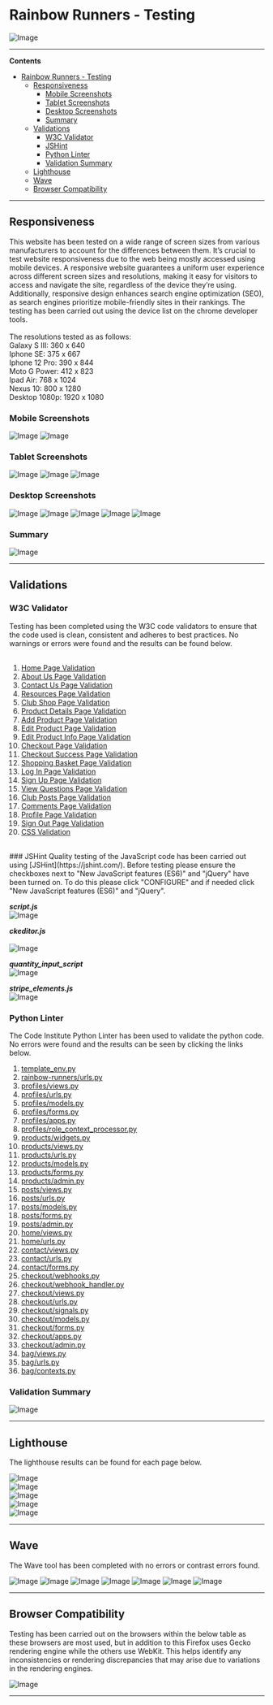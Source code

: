 # Rainbow Runners - Testing
![Image](resources/mockup.png)
***
**Contents**
- [Rainbow Runners - Testing](#rainbow-runners---testing)
  - [Responsiveness](#responsiveness)
    - [Mobile Screenshots](#mobile-screenshots)
    - [Tablet Screenshots](#tablet-screenshots)
    - [Desktop Screenshots](#desktop-screenshots)
    - [Summary](#summary)
  - [Validations](#validations)
    - [W3C Validator](#w3c-validator)
    - [JSHint](#jshint)
    - [Python Linter](#python-linter)
    - [Validation Summary](#validation-summary)
  - [Lighthouse](#lighthouse)
  - [Wave](#wave)
  - [Browser Compatibility](#browser-compatibility)
***
## Responsiveness
This website has been tested on a wide range of screen sizes from various manufacturers to account for the differences between them. It’s crucial to test website responsiveness due to the web being mostly accessed using mobile devices. A responsive website guarantees a uniform user experience across different screen sizes and resolutions, making it easy for visitors to access and navigate the site, regardless of the device they’re using. Additionally, responsive design enhances search engine optimization (SEO), as search engines prioritize mobile-friendly sites in their rankings. The testing has been carried out using the device list on the chrome developer tools.
<br>
<br>
The resolutions tested as as follows:<br>
Galaxy S III: 360 x 640<br>
Iphone SE: 375 x 667<br>
Iphone 12 Pro: 390 x 844<br>
Moto G Power: 412 x 823<br>
Ipad Air: 768 x 1024<br>
Nexus 10: 800 x 1280<br>
Desktop 1080p: 1920 x 1080<br>

### Mobile Screenshots                
![Image](resources/responsive/mobile-responsive-one.png)
![Image](resources/responsive/mobile-responsive-two.png)                  
### Tablet Screenshots
![Image](resources/responsive/tablet-responsive-one.png)
![Image](resources/responsive/tablet-responsive-two.png)
![Image](resources/responsive/tablet-responsive-three.png)
### Desktop Screenshots
![Image](resources/responsive/desktop-responsive-one.png)
![Image](resources/responsive/desktop-responsive-two.png)
![Image](resources/responsive/desktop-responsive-three.png)
![Image](resources/responsive/desktop-responsive-four.png)
![Image](resources/responsive/desktop-responsive-five.png)
### Summary
![Image](resources/responsive/responsive-summary.png)
***
## Validations
### W3C Validator
Testing has been completed using the W3C code validators to ensure that the code used is clean, consistent and adheres to best practices. No warnings or errors were found and the results can be found below.<br>
<br>
1. [Home Page Validation](resources/validations/home-page.PNG)
2. [About Us Page Validation](resources/validations/about-us.PNG)
3. [Contact Us Page Validation](resources/validations/contact-us.PNG)
4. [Resources Page Validation](resources/validations/resources.PNG)
5. [Club Shop Page Validation](resources/validations/club-shop.PNG)
6. [Product Details Page Validation](resources/validations/product-detail.PNG)
7. [Add Product Page Validation](resources/validations/add-product.PNG)
8. [Edit Product Page Validation](resources/validations/edit-product.PNG)
9. [Edit Product Info Page Validation](resources/validations/edit-product-info.PNG)
10. [Checkout Page Validation](resources/validations/checkout.PNG)
11. [Checkout Success Page Validation](resources/validations/checkout-success.PNG)
12. [Shopping Basket Page Validation](resources/validations/shopping-basket.PNG)
13. [Log In Page Validation](resources/validations/login.PNG)
14. [Sign Up Page Validation](resources/validations/sign-up.PNG)
15. [View Questions Page Validation](resources/validations/view-questions.PNG)
16. [Club Posts Page Validation](resources/validations/club-posts.PNG)
17. [Comments Page Validation](resources/validations/comments.PNG)
18. [Profile Page Validation](resources/validations/profile.PNG)
19. [Sign Out Page Validation](resources/validations/sign-out.PNG)
20. [CSS Validation](resources/validations/css-validation.PNG)
<br>
### JSHint
Quality testing of the JavaScript code has been carried out using [JSHint](https://jshint.com/). Before testing please ensure the checkboxes next to "New JavaScript features (ES6)" and "jQuery" have been turned on. To do this please click "CONFIGURE" and if needed click "New JavaScript features (ES6)" and "jQuery".

**_script.js_**<br>
![Image](resources/validations/scripts.PNG)

**_ckeditor.js_**<br>   
![Image](resources/validations/ckeditor.PNG)

**_quantity_input_script_**<br>
![Image](resources/validations/quantity-input.PNG)                                           

**_stripe_elements.js_**<br>
![Image](resources/validations/stripe.PNG)

### Python Linter                                                   
The Code Institute Python Linter has been used to validate the python code. No errors were found and the results can be seen by clicking the links below.<br>
1. [template_env.py](resources/validations/python-linter/template_env.PNG)
2. [rainbow-runners/urls.py](resources/validations/python-linter/urls.PNG)
3. [profiles/views.py](resources/validations/python-linter/profiles-views.PNG)
4. [profiles/urls.py](resources/validations/python-linter/profiles-urls.PNG)
5. [profiles/models.py](resources/validations/python-linter/profiles-models.PNG)
6. [profiles/forms.py](resources/validations/python-linter/profiles-forms.PNG)
7. [profiles/apps.py](resources/validations/python-linter/profiles-apps.PNG)
8. [profiles/role_context_processor.py](resources/validations/python-linter/role_context_processor.PNG)
9. [products/widgets.py](resources/validations/python-linter/products-widgets.PNG)
10. [products/views.py](resources/validations/python-linter/products-views.PNG)
11. [products/urls.py](resources/validations/python-linter/products-urls.PNG)
12. [products/models.py](resources/validations/python-linter/products-models.PNG)
13. [products/forms.py](resources/validations/python-linter/products-forms.PNG)
14. [products/admin.py](resources/validations/python-linter/products-admin.PNG)
15. [posts/views.py](resources/validations/python-linter/posts-views.PNG)
16. [posts/urls.py](resources/validations/python-linter/posts-urls.PNG)
17. [posts/models.py](resources/validations/python-linter/posts-models.PNG)
18. [posts/forms.py](resources/validations/python-linter/posts-forms.PNG)
19. [posts/admin.py](resources/validations/python-linter/posts-admin.PNG)
20. [home/views.py](resources/validations/python-linter/home-views.PNG)
21. [home/urls.py](resources/validations/python-linter/home-urls.PNG)
22. [contact/views.py](resources/validations/python-linter/contact-views.PNG)
23. [contact/urls.py](resources/validations/python-linter/contact-urls.PNG)
24. [contact/forms.py](resources/validations/python-linter/contact-forms.PNG)
25. [checkout/webhooks.py](resources/validations/python-linter/checkout-webhooks.PNG)
26. [checkout/webhook_handler.py](resources/validations/python-linter/checkout-webhook-handler.PNG)
27. [checkout/views.py](resources/validations/python-linter/checkout-views.PNG)
28. [checkout/urls.py](resources/validations/python-linter/checkout-urls.PNG)
29. [checkout/signals.py](resources/validations/python-linter/checkout-signals.PNG)
30. [checkout/models.py](resources/validations/python-linter/checkout-models.PNG)
31. [checkout/forms.py](resources/validations/python-linter/checkout-forms.PNG)
32. [checkout/apps.py](resources/validations/python-linter/checkout-apps.PNG)
33. [checkout/admin.py](resources/validations/python-linter/checkout-admin.PNG)
34. [bag/views.py](resources/validations/python-linter/bag-views.PNG)
35. [bag/urls.py](resources/validations/python-linter/bag-urls.PNG)
36. [bag/contexts.py](resources/validations/python-linter/bag-contexts.PNG)          

### Validation Summary
![Image](resources/validations/validation-summary.PNG)
***
## Lighthouse                                             
The lighthouse results can be found for each page below.                        

![Image](resources/lighthouse/lighthouse-test-one.PNG)                   
![Image](resources/lighthouse/lighthouse-test-two.PNG)                         
![Image](resources/lighthouse/lighthouse-test-three.PNG)                         
![Image](resources/lighthouse/lighthouse-test-four.PNG)                          
![Image](resources/lighthouse/lighthouse-test-five.PNG)                           
***
## Wave
The Wave tool has been completed with no errors or contrast errors found.                              
                                   
![Image](resources/wave/wave-results-one.PNG)
![Image](resources/wave/wave-results-two.PNG)
![Image](resources/wave/wave-results-three.PNG)
![Image](resources/wave/wave-results-four.PNG)
![Image](resources/wave/wave-results-five.PNG)
![Image](resources/wave/wave-results-six.PNG)
![Image](resources/wave/wave-results-severn.PNG)
***
## Browser Compatibility
Testing has been carried out on the browsers within the below table as these browsers are most used, but in addition to this Firefox uses Gecko rendering engine while the others use WebKit. This helps identify any inconsistencies or rendering discrepancies that may arise due to variations in the rendering engines.        
                                                                    
![Image](resources/browser-compatibility.PNG)
***


